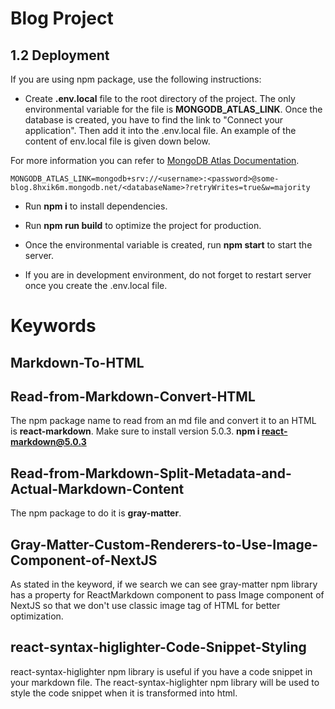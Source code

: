 # Blog Project

## 1.2 Deployment
If you are using npm package, use the following instructions:
- Create **.env.local** file to the root directory of the project. The only environmental variable for the file is **MONGODB_ATLAS_LINK**. Once the database is created, you have to find the link to "Connect your application". Then add it into the .env.local file. An example of the content of env.local file is given down below.

For more information you can refer to [MongoDB Atlas Documentation](https://www.mongodb.com/docs/manual/tutorial/getting-started/).

```
MONGODB_ATLAS_LINK=mongodb+srv://<username>:<password>@some-blog.8hxik6m.mongodb.net/<databaseName>?retryWrites=true&w=majority
```

- Run **npm i** to install dependencies.

- Run **npm run build** to optimize the project for production.

- Once the environmental variable is created, run **npm start** to start the server.

- If you are in development environment, do not forget to restart server once you create the .env.local file.

# Keywords
## Markdown-To-HTML
## Read-from-Markdown-Convert-HTML
The npm package name to read from an md file and convert it to an HTML is **react-markdown**. Make sure to install version 5.0.3. **npm i react-markdown@5.0.3**
## Read-from-Markdown-Split-Metadata-and-Actual-Markdown-Content
The npm package to do it is **gray-matter**.
## Gray-Matter-Custom-Renderers-to-Use-Image-Component-of-NextJS
As stated in the keyword, if we search we can see gray-matter npm library has a property for ReactMarkdown component to pass Image component of NextJS so that we don't use classic image tag of HTML for better optimization.
## react-syntax-higlighter-Code-Snippet-Styling
react-syntax-higlighter npm library is useful if you have a code snippet in your markdown file. The react-syntax-higlighter npm library will be used to style the code snippet when it is transformed into html.